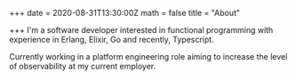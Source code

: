+++
date = 2020-08-31T13:30:00Z
math = false
title = "About"

+++
I'm a software developer interested in functional programming with experience in Erlang, Elixir, Go and recently, Typescript.

Currently working in a platform engineering role aiming to increase the level of observability at my current employer.